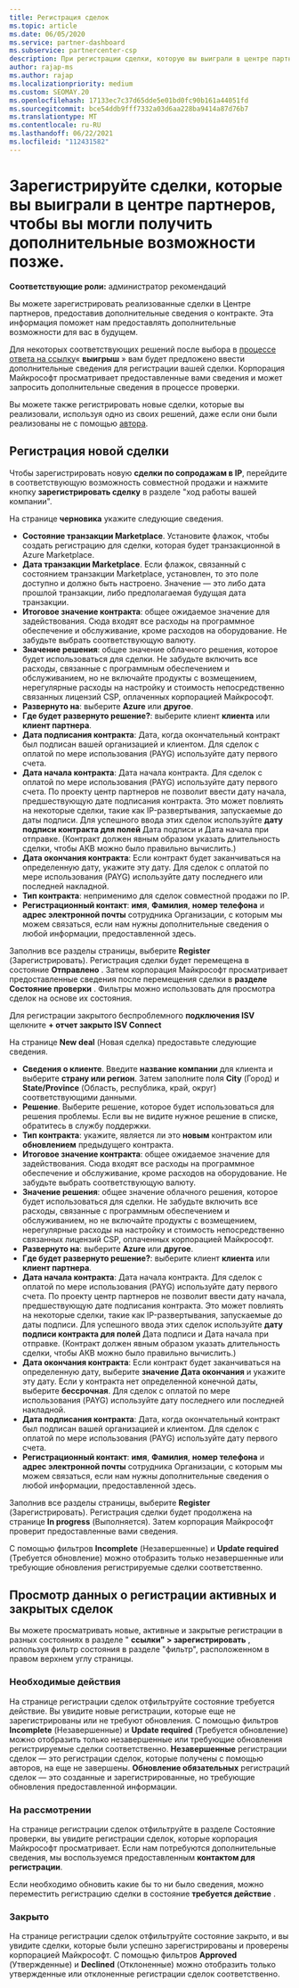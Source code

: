 ```yaml
---
title: Регистрация сделок
ms.topic: article
ms.date: 06/05/2020
ms.service: partner-dashboard
ms.subservice: partnercenter-csp
description: При регистрации сделки, которую вы выиграли в центре партнеров, она помогает корпорации Майкрософт предоставить вам больше возможностей в будущем.
author: rajap-ms
ms.author: rajap
ms.localizationpriority: medium
ms.custom: SEOMAY.20
ms.openlocfilehash: 17133ec7c37d65dde5e01bd0fc90b161a44051fd
ms.sourcegitcommit: bce54ddb9fff7332a03d6aa228ba9414a87d76b7
ms.translationtype: MT
ms.contentlocale: ru-RU
ms.lasthandoff: 06/22/2021
ms.locfileid: "112431582"
---
```

# <a name="register-deals-youve-won-in-partner-center-so-you-can-get-more-opportunities-later"></a>Зарегистрируйте сделки, которые вы выиграли в центре партнеров, чтобы вы могли получить дополнительные возможности позже.

**Соответствующие роли:** администратор рекомендаций

Вы можете зарегистрировать реализованные сделки в Центре партнеров, предоставив дополнительные сведения о контракте. Эта информация поможет нам предоставлять дополнительные возможности для вас в будущем.

Для некоторых соответствующих решений после выбора в [процессе ответа на ссылку](manage-leads.md)« **выигрыш** » вам будет предложено ввести дополнительные сведения для регистрации вашей сделки. Корпорация Майкрософт просматривает предоставленные вами сведения и может запросить дополнительные сведения в процессе проверки.

Вы можете также регистрировать новые сделки, которые вы реализовали, используя одно из своих решений, даже если они были реализованы не с помощью [автора](referrals.md).

## <a name="register-a-new-deal"></a>Регистрация новой сделки

Чтобы зарегистрировать новую **сделки по сопродажам в IP**, перейдите в соответствующую возможность совместной продажи и нажмите кнопку **зарегистрировать сделку** в разделе "ход работы вашей компании".

На странице **черновика** укажите следующие сведения.

- **Состояние транзакции Marketplace**. Установите флажок, чтобы создать регистрацию для сделки, которая будет транзакционной в Azure Marketplace.
- **Дата транзакции Marketplace**. Если флажок, связанный с состоянием транзакции Marketplace, установлен, то это поле доступно и должно быть настроено. Значение — это либо дата прошлой транзакции, либо предполагаемая будущая дата транзакции.
- **Итоговое значение контракта**: общее ожидаемое значение для задействования. Сюда входят все расходы на программное обеспечение и обслуживание, кроме расходов на оборудование. Не забудьте выбрать соответствующую валюту.
- **Значение решения**: общее значение облачного решения, которое будет использоваться для сделки. Не забудьте включить все расходы, связанные с программным обеспечением и обслуживанием, но не включайте продукты с возмещением, нерегулярные расходы на настройку и стоимость непосредственно связанных лицензий CSP, оплаченных корпорацией Майкрософт.
- **Развернуто на**: выберите **Azure** или **другое**.
- **Где будет развернуто решение?**: выберите клиент **клиента** или **клиент партнера**.
- **Дата подписания контракта**: Дата, когда окончательный контракт был подписан вашей организацией и клиентом. Для сделок с оплатой по мере использования (PAYG) используйте дату первого счета.
- **Дата начала контракта**: Дата начала контракта. Для сделок с оплатой по мере использования (PAYG) используйте дату первого счета. По проекту центр партнеров не позволит ввести дату начала, предшествующую дате подписания контракта. Это может повлиять на некоторые сделки, такие как IP-развертывания, запускаемые до даты подписи. Для успешного ввода этих сделок используйте **дату подписи контракта для полей** Дата подписи и Дата начала при отправке. (Контракт должен явным образом указать длительность сделки, чтобы АКВ можно было правильно вычислить.)
- **Дата окончания контракта**: Если контракт будет заканчиваться на определенную дату, укажите эту дату. Для сделок с оплатой по мере использования (PAYG) используйте дату последнего или последней накладной.
- **Тип контракта**: неприменимо для сделок совместной продажи по IP.
- **Регистрационный контакт**: **имя**, **Фамилия**, **номер телефона** и **адрес электронной почты** сотрудника Организации, с которым мы можем связаться, если нам нужны дополнительные сведения о любой информации, предоставленной здесь.

Заполнив все разделы страницы, выберите **Register** (Зарегистрировать). Регистрация сделки будет перемещена в состояние **Отправлено** . Затем корпорация Майкрософт просматривает предоставленные сведения после перемещения сделки в **разделе Состояние проверки** . Фильтры можно использовать для просмотра сделок на основе их состояния.

Для регистрации закрытого беспроблемного **подключения ISV** щелкните **+ отчет закрыто ISV Connect**

На странице **New deal** (Новая сделка) предоставьте следующие сведения.

- **Сведения о клиенте**. Введите **название компании** для клиента и выберите **страну или регион**. Затем заполните поля **City** (Город) и **State/Province** (Область, республика, край, округ) соответствующими данными.
- **Решение**. Выберите решение, которое будет использоваться для решения проблемы. Если вы не видите нужное решение в списке, обратитесь в службу поддержки.
- **Тип контракта**: укажите, является ли это **новым** контрактом или **обновлением** предыдущего контракта.
- **Итоговое значение контракта**: общее ожидаемое значение для задействования. Сюда входят все расходы на программное обеспечение и обслуживание, кроме расходов на оборудование. Не забудьте выбрать соответствующую валюту.
- **Значение решения**: общее значение облачного решения, которое будет использоваться для сделки. Не забудьте включить все расходы, связанные с программным обеспечением и обслуживанием, но не включайте продукты с возмещением, нерегулярные расходы на настройку и стоимость непосредственно связанных лицензий CSP, оплаченных корпорацией Майкрософт.
- **Развернуто на**: выберите **Azure** или **другое**.
- **Где будет развернуто решение?**: выберите клиент **клиента** или **клиент партнера**.
- **Дата начала контракта**: Дата начала контракта. Для сделок с оплатой по мере использования (PAYG) используйте дату первого счета. По проекту центр партнеров не позволит ввести дату начала, предшествующую дате подписания контракта. Это может повлиять на некоторые сделки, такие как IP-развертывания, запускаемые до даты подписи. Для успешного ввода этих сделок используйте **дату подписи контракта для полей** Дата подписи и Дата начала при отправке. (Контракт должен явным образом указать длительность сделки, чтобы АКВ можно было правильно вычислить.)
- **Дата окончания контракта**: Если контракт будет заканчиваться на определенную дату, выберите **значение Дата окончания** и укажите эту дату. Если у контракта нет определенной конечной даты, выберите **бессрочная**. Для сделок с оплатой по мере использования (PAYG) используйте дату последнего или последней накладной.
- **Дата подписания контракта**: Дата, когда окончательный контракт был подписан вашей организацией и клиентом. Для сделок с оплатой по мере использования (PAYG) используйте дату первого счета.
- **Регистрационный контакт**: **имя**, **Фамилия**, **номер телефона** и **адрес электронной почты** сотрудника Организации, с которым мы можем связаться, если нам нужны дополнительные сведения о любой информации, предоставленной здесь.

Заполнив все разделы страницы, выберите **Register** (Зарегистрировать). Регистрация сделки будет продолжена на странице **In progress** (Выполняется). Затем корпорация Майкрософт проверит предоставленные вами сведения.

С помощью фильтров **Incomplete** (Незавершенные) и **Update required** (Требуется обновление) можно отобразить только незавершенные или требующие обновления регистрируемые сделки соответственно.

## <a name="viewing-active-and-closed-deal-registrations"></a>Просмотр данных о регистрации активных и закрытых сделок

Вы можете просматривать новые, активные и закрытые регистрации в разных состояниях в разделе " **ссылки" > зарегистрировать** , используя фильтр состояния в разделе "фильтр", расположенном в правом верхнем углу страницы.

### <a name="action-required"></a>Необходимые действия

На странице регистрации сделок отфильтруйте состояние требуется действие. Вы увидите новые регистрации, которые еще не зарегистрированы или не требуют обновления. С помощью фильтров **Incomplete** (Незавершенные) и **Update required** (Требуется обновление) можно отобразить только незавершенные или требующие обновления регистрируемые сделки соответственно. **Незавершенные** регистрации сделок — это регистрации сделок, которые получены с помощью авторов, на еще не завершены. **Обновление обязательных** регистраций сделок — это созданные и зарегистрированные, но требующие обновления предоставленной информации.

### <a name="under-review"></a>На рассмотрении

На странице регистрации сделок отфильтруйте в разделе Состояние проверки, вы увидите регистрации сделок, которые корпорация Майкрософт просматривает. Если нам потребуются дополнительные сведения, мы воспользуемся предоставленным **контактом для регистрации**.

Если необходимо обновить какие бы то ни было сведения, можно переместить регистрацию сделки в состояние **требуется действие** .

### <a name="closed"></a>Закрыто

На странице регистрации сделок отфильтруйте состояние закрыто, и вы увидите сделки, которые были успешно зарегистрированы и проверены корпорацией Майкрософт. С помощью фильтров **Approved** (Утвержденные) и **Declined** (Отклоненные) можно отобразить только утвержденные или отклоненные регистрации сделок соответственно.

